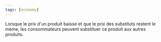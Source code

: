 ```yaml
---
tags: [economy] 
---
```


Lorsque le prix d'un produit baisse et que le prix des substituts restent le meme, les consommateurs peuvent substituer ce produit aux autres produits.